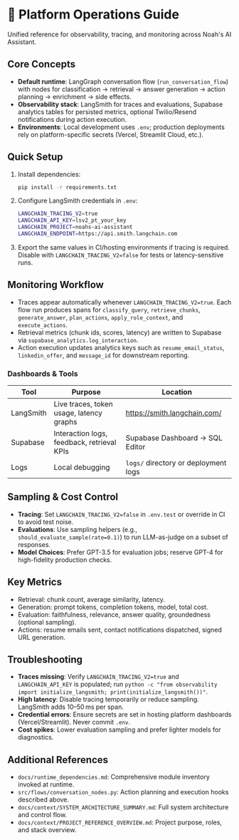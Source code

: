 # 🚨 Platform Operations Guide

Unified reference for observability, tracing, and monitoring across Noah's AI Assistant.

## Core Concepts
- **Default runtime**: LangGraph conversation flow (`run_conversation_flow`) with nodes for classification → retrieval → answer generation → action planning → enrichment → side effects.
- **Observability stack**: LangSmith for traces and evaluations, Supabase analytics tables for persisted metrics, optional Twilio/Resend notifications during action execution.
- **Environments**: Local development uses `.env`; production deployments rely on platform-specific secrets (Vercel, Streamlit Cloud, etc.).

## Quick Setup
1. Install dependencies:
   ```bash
   pip install -r requirements.txt
   ```
2. Configure LangSmith credentials in `.env`:
   ```bash
   LANGCHAIN_TRACING_V2=true
   LANGCHAIN_API_KEY=lsv2_pt_your_key
   LANGCHAIN_PROJECT=noahs-ai-assistant
   LANGCHAIN_ENDPOINT=https://api.smith.langchain.com
   ```
3. Export the same values in CI/hosting environments if tracing is required. Disable with `LANGCHAIN_TRACING_V2=false` for tests or latency-sensitive runs.

## Monitoring Workflow
- Traces appear automatically whenever `LANGCHAIN_TRACING_V2=true`. Each flow run produces spans for `classify_query`, `retrieve_chunks`, `generate_answer`, `plan_actions`, `apply_role_context`, and `execute_actions`.
- Retrieval metrics (chunk ids, scores, latency) are written to Supabase via `supabase_analytics.log_interaction`.
- Action execution updates analytics keys such as `resume_email_status`, `linkedin_offer`, and `message_id` for downstream reporting.

### Dashboards & Tools
| Tool | Purpose | Location |
| --- | --- | --- |
| LangSmith | Live traces, token usage, latency graphs | https://smith.langchain.com/ |
| Supabase | Interaction logs, feedback, retrieval KPIs | Supabase Dashboard → SQL Editor |
| Logs | Local debugging | `logs/` directory or deployment logs |

## Sampling & Cost Control
- **Tracing**: Set `LANGCHAIN_TRACING_V2=false` in `.env.test` or override in CI to avoid test noise.
- **Evaluations**: Use sampling helpers (e.g., `should_evaluate_sample(rate=0.1)`) to run LLM-as-judge on a subset of responses.
- **Model Choices**: Prefer GPT-3.5 for evaluation jobs; reserve GPT-4 for high-fidelity production checks.

## Key Metrics
- Retrieval: chunk count, average similarity, latency.
- Generation: prompt tokens, completion tokens, model, total cost.
- Evaluation: faithfulness, relevance, answer quality, groundedness (optional sampling).
- Actions: resume emails sent, contact notifications dispatched, signed URL generation.

## Troubleshooting
- **Traces missing**: Verify `LANGCHAIN_TRACING_V2=true` and `LANGCHAIN_API_KEY` is populated; run `python -c "from observability import initialize_langsmith; print(initialize_langsmith())"`.
- **High latency**: Disable tracing temporarily or reduce sampling. LangSmith adds 10–50 ms per span.
- **Credential errors**: Ensure secrets are set in hosting platform dashboards (Vercel/Streamlit). Never commit `.env`.
- **Cost spikes**: Lower evaluation sampling and prefer lighter models for diagnostics.

## Additional References
- `docs/runtime_dependencies.md`: Comprehensive module inventory invoked at runtime.
- `src/flows/conversation_nodes.py`: Action planning and execution hooks described above.
- `docs/context/SYSTEM_ARCHITECTURE_SUMMARY.md`: Full system architecture and control flow.
- `docs/context/PROJECT_REFERENCE_OVERVIEW.md`: Project purpose, roles, and stack overview.

